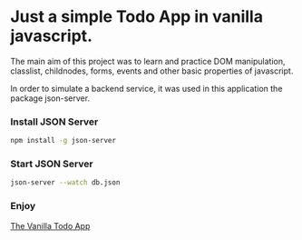# Just a simple Todo App in vanilla javascript.

The main aim of this project was to learn and practice DOM manipulation, classlist, childnodes, forms, events and other basic properties of javascript.

In order to simulate a backend service, it was used in this application the package json-server.

### Install JSON Server

```sh
npm install -g json-server
```

### Start JSON Server

```sh
json-server --watch db.json
```

### Enjoy

[The Vanilla Todo App](https://mariatheresahqs.github.io/todo_list_vanilla/)
